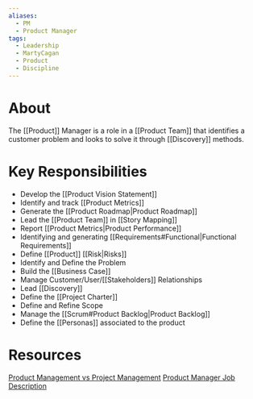 ```yaml
---
aliases:
  - PM
  - Product Manager
tags:
  - Leadership
  - MartyCagan
  - Product
  - Discipline
---
```

# About
The [[Product]] Manager is a role in a [[Product Team]] that identifies a customer problem and looks to solve it through [[Discovery]] methods.
# Key Responsibilities
- Develop the [[Product Vision Statement]]
- Identify and track [[Product Metrics]]
- Generate the [[Product Roadmap|Product Roadmap]]
- Lead the [[Product Team]] in [[Story Mapping]]
- Report [[Product Metrics|Product Performance]]
- Identifying and generating [[Requirements#Functional|Functional Requirements]]
- Define [[Product]] [[Risk|Risks]]
- Identify and Define the Problem
- Build the [[Business Case]]
- Manage Customer/User/[[Stakeholders]] Relationships
- Lead [[Discovery]]
- Define the [[Project Charter]]
- Define and Refine Scope
- Manage the [[Scrum#Product Backlog|Product Backlog]]
- Define the [[Personas]] associated to the product
# Resources
[Product Management vs Project Management](https://www.svpg.com/product-management-vs-project-management/)
[Product Manager Job Description](https://www.svpg.com/product-manager-job-description/)